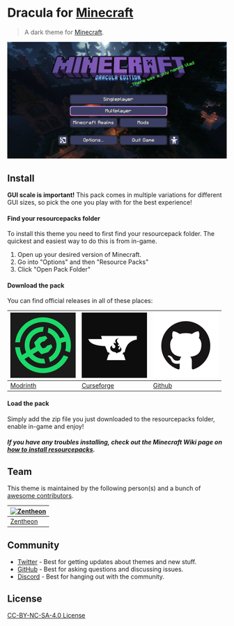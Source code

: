 # Dracula for [Minecraft](https://minecraft.net)

> A dark theme for [Minecraft](https://minecraft.net).

![Screenshot](./screenshot.png)

## Install

**GUI scale is important!** This pack comes in multiple variations for different GUI sizes, so pick the one you play with for the best experience!

#### Find your resourcepacks folder

To install this theme you need to first find your resourcepack folder. The quickest and easiest way to do this is from in-game.

1. Open up your desired version of Minecraft.
2. Go into "Options" and then "Resource Packs"
3. Click "Open Pack Folder"

#### Download the pack

You can find official releases in all of these places:

| [![Modrinth](./images/modrinth.png)](https://modrinth.com/resourcepack/dracula-theme) | [![Curseforge](./images/curseforge.png)](https://www.curseforge.com/minecraft/texture-packs/dracula-theme) | [![Github](./images/github.png)](https://github.com/dracula/minecraft/releases) |
| --- | --- | --- |
| [Modrinth](https://modrinth.com/resourcepack/dracula-theme) | [Curseforge](https://www.curseforge.com/minecraft/texture-packs/dracula-theme) | [Github](https://github.com/dracula/minecraft/releases) |

#### Load the pack

Simply add the zip file you just downloaded to the resourcepacks folder, enable in-game and enjoy!

##### If you have any troubles installing, check out the Minecraft Wiki page on [how to install resourcepacks](https://minecraft.wiki/w/Tutorials/Loading_a_resource_pack).

## Team

This theme is maintained by the following person(s) and a bunch of [awesome contributors](https://github.com/dracula/minecraft/graphs/contributors).

| [![Zentheon](https://github.com/zentheon.png?size=100)](https://github.com/zentheon) |
| ------------------------------------------------------------------------------------ |
| [Zentheon](https://github.com/zentheon)                                              |

## Community

- [Twitter](https://twitter.com/draculatheme) - Best for getting updates about themes and new stuff.
- [GitHub](https://github.com/dracula/dracula-theme/discussions) - Best for asking questions and discussing issues.
- [Discord](https://draculatheme.com/discord-invite) - Best for hanging out with the community.

## License

[CC-BY-NC-SA-4.0 License](./LICENSE.md)
